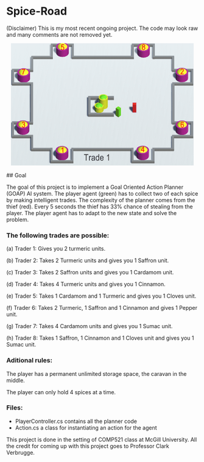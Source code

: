 # Spice-Road

(Disclaimer) This is my most recent ongoing project. The code may look raw and many comments are not removed yet.
<p align="center">
  <img src="https://github.com/kondvit/kondvit.github.io/blob/master/images/caravansample.gif?raw=true"/>
</p>
## Goal

The goal of this project is to implement a Goal Oriented Action Planner (GOAP) AI system. The player agent (green) has to collect two of each spice by making intelligent trades. The complexity of the planner comes from the thief (red). Every 5 seconds the thief has 33% chance of stealing from the player. The player agent has to adapt to the new state and solve the problem. 

### The following trades are possible:

(a) Trader 1: Gives you 2 turmeric units.

(b) Trader 2: Takes 2 Turmeric units and gives you 1 Saffron unit.

(c) Trader 3: Takes 2 Saffron units and gives you 1 Cardamom unit.

(d) Trader 4: Takes 4 Turmeric units and gives you 1 Cinnamon.

(e) Trader 5: Takes 1 Cardamom and 1 Turmeric and gives you 1 Cloves unit.

(f) Trader 6: Takes 2 Turmeric, 1 Saffron and 1 Cinnamon and gives 1 Pepper unit.

(g) Trader 7: Takes 4 Cardamom units and gives you 1 Sumac unit.

(h) Trader 8: Takes 1 Saffron, 1 Cinnamon and 1 Cloves unit and gives you 1 Sumac unit.

### Aditional rules:
The player has a permanent unlimited storage space, the caravan in the middle.

The player can only hold 4 spices at a time.

### Files:
  - PlayerController.cs contains all the planner code
  - Action.cs a class for instantiating an action for the agent
  
  
This project is done in the setting of COMP521 class at McGill University. All the credit for coming up with this project goes to Professor Clark Verbrugge. 

